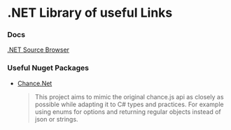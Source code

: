 # .NET Library of useful Links

### Docs
[.NET Source Browser](https://source.dot.net/)


### Useful Nuget Packages

* [Chance.Net](https://github.com/haath/Chance.NET)
   > This project aims to mimic the original chance.js api as closely as possible while adapting it to C# types and practices. For example using enums for options and returning regular objects instead of json or strings.